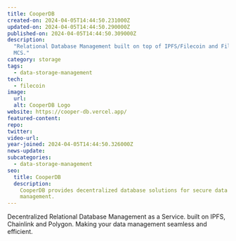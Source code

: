```yaml
---
title: CooperDB
created-on: 2024-04-05T14:44:50.231000Z
updated-on: 2024-04-05T14:44:50.290000Z
published-on: 2024-04-05T14:44:50.309000Z
description:
  "Relational Database Management built on top of IPFS/Filecoin and FilSwan
  MCS."
category: storage
tags:
  - data-storage-management
tech:
  - filecoin
image:
  url:
  alt: CooperDB Logo
website: https://cooper-db.vercel.app/
featured-content:
repo:
twitter:
video-url:
year-joined: 2024-04-05T14:44:50.326000Z
news-update:
subcategories:
  - data-storage-management
seo:
  title: CooperDB
  description:
    CooperDB provides decentralized database solutions for secure data
    management.
---
```


Decentralized Relational Database Management as a Service. built on IPFS, Chainlink and Polygon. Making your data management seamless and efficient.
